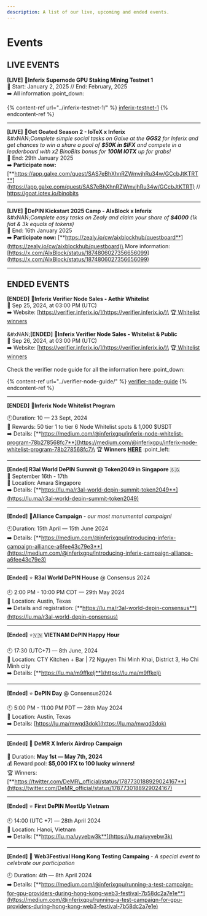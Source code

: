 ```yaml
---
description: A list of our live, upcoming and ended events.
---
```


# Events

## LIVE EVENTS

**\[LIVE]** 🚀**Inferix Supernode GPU Staking Mining Testnet 1**\
📅 Start: January 2, 2025 // End: February, 2025\
➡️ All information :point\_down:

{% content-ref url="../inferix-testnet-1/" %}
[inferix-testnet-1](../inferix-testnet-1/)
{% endcontent-ref %}

***

**\[LIVE]** 🚀**Get Goated Season 2 - IoTeX x Inferix**\
&#xNAN;_&#x43;omplete simple social tasks on Galxe at the **GGS2** for Inferix and get chances to win a share a pool of **$50K in $IFX** and compete in a leaderboard with x2 BinoBits bonus for **100M IOTX** up for grabs!_\
📅 End: 29th January 2025\
➡️ **Participate now:** [**https://app.galxe.com/quest/SAS7eBhXhnRZWmvjhRu34w/GCcbJtKTRT**](https://app.galxe.com/quest/SAS7eBhXhnRZWmvjhRu34w/GCcbJtKTRT) // [https://goat.iotex.io/binobits ](https://goat.iotex.io/binobits)

***

**\[LIVE] 🚀DePIN Kickstart 2025 Camp - AIxBlock x Inferix** \
&#xNAN;_&#x43;omplete easy tasks on Zealy and claim your share of **$4000** (1k fiat & 3k equals of tokens)_\
📅 End: 16th January 2025\
➡️ **Participate now:** [**https://zealy.io/cw/aixblockhub/questboard**](https://zealy.io/cw/aixblockhub/questboard)\
More information: [https://x.com/AIxBlock/status/1874806027356656099](https://x.com/AIxBlock/status/1874806027356656099)

***

## ENDED EVENTS

**\[ENDED]** 🚀**Inferix Verifier Node Sales - Aethir Whitelist**\
📅 Sep 25, 2024, at 03:00 PM (UTC)\
➡️ Website: [https://verifier.inferix.io/](https://verifier.inferix.io/)\
🏆[ Whitelist winners](https://docs.google.com/spreadsheets/d/1pQgaGAyPkz3e5fi5__lvRMza-L1brPXx6jUzYUNMIgg/edit?usp=sharing)\
\
&#xNAN;**\[ENDED]** 🚀**Inferix Verifier Node Sales - Whitelist & Public** \
📅 Sep 26, 2024, at 03:00 PM (UTC)\
➡️ Website: [https://verifier.inferix.io/](https://verifier.inferix.io/)\
🏆[ Whitelist winners](https://docs.google.com/spreadsheets/d/1pQgaGAyPkz3e5fi5__lvRMza-L1brPXx6jUzYUNMIgg/edit?usp=sharing)\
\
Check the verifier node guide for all the information here :point\_down:

{% content-ref url="../verifier-node-guide/" %}
[verifier-node-guide](../verifier-node-guide/)
{% endcontent-ref %}

***

**\[ENDED]** 🚀**Inferix Node Whitelist Program**

🕘Duration: 10 — 23 Sept, 2024\
:gift: Rewards: 50 tier 1 to tier 6 Node Whitelist spots & 1,000 $USDT\
➡️ Details: [**https://medium.com/@inferixgpu/inferix-node-whitelist-program-78b278568fc7**](https://medium.com/@inferixgpu/inferix-node-whitelist-program-78b278568fc7)\
🏆 **Winners** [**HERE**](https://docs.google.com/spreadsheets/d/1QRDH7Z2NBkcPoIuN61zI65Nutwu37KfJUa1LGJyhQ8Y/edit?gid=0#gid=0) :point\_left:

***

**\[Ended] R3al World DePIN Summit @ Token2049 in Singapore** 🇸🇬\
📅 September 16th - 17th\
📍 Location: Amara Singapore\
➡️ Details: [**https://lu.ma/r3al-world-depin-summit-token2049**](https://lu.ma/r3al-world-depin-summit-token2049)

***

**\[Ended]** 🚀**Alliance Campaign** _- our most monumental campaign!_&#x20;

🕘Duration: 15th April — 15th June 2024 \
➡️ Details: [**https://medium.com/@inferixgpu/introducing-inferix-campaign-alliance-a6fee43c79e3**](https://medium.com/@inferixgpu/introducing-inferix-campaign-alliance-a6fee43c79e3)

***

**\[Ended]** ⭐ **R3al World DePIN House** @ Consensus 2024

🕘 2:00 PM - 10:00 PM CDT — 29th May 2024\
📍 Location: Austin, Texas\
➡️ Details and registration: [**https://lu.ma/r3al-world-depin-consensus**](https://lu.ma/r3al-world-depin-consensus)

***

**\[Ended]** ⭐🇻🇳 **VIETNAM DePIN Happy Hour**\
\
🕘 17:30 (UTC+7) — 8th June, 2024\
📍 Location: CTY Kitchen + Bar | 72 Nguyen Thi Minh Khai, District 3, Ho Chi Minh city\
➡️ Details: [**https://lu.ma/m9ffkelj**](https://lu.ma/m9ffkelj)

***

**\[Ended]** ⭐ **DePIN Day** @ Consensus2024

🕘 5:00 PM - 11:00 PM PDT — 28th May 2024\
📍 Location: Austin, Texas\
➡️ Details: [https://lu.ma/mwqd3dok](https://lu.ma/mwqd3dok)

***

**\[Ended]** 🎁 **DeMR X Inferix Airdrop Campaign** \
\
📅 Duration: **May 1st — May 7th, 2024**\
💰 Reward pool: **$5,000 IFX to 100 lucky winners!**\
🏆 Winners: [**https://twitter.com/DeMR\_official/status/1787730188929024167**](https://twitter.com/DeMR_official/status/1787730188929024167)

***

**\[Ended]** ⭐ **First DePIN MeetUp Vietnam**

🕘 14:00 (UTC +7) — 28th April 2024\
📍 Location: Hanoi, Vietnam\
➡️ Details: [**https://lu.ma/uyvebw3k**](https://lu.ma/uyvebw3k)

***

**\[Ended]** 🚀 **Web3Festival Hong Kong Testing Campaing** - _A special event to celebrate our participation_

🕘 Duration: 4th — 8th April 2024\
➡️ Details: [**https://medium.com/@inferixgpu/running-a-test-campaign-for-gpu-providers-during-hong-kong-web3-festival-7b58dc2a7e1e**](https://medium.com/@inferixgpu/running-a-test-campaign-for-gpu-providers-during-hong-kong-web3-festival-7b58dc2a7e1e)
